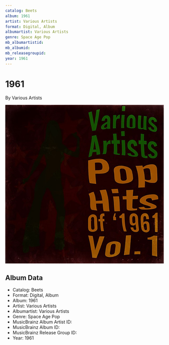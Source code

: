 ```yaml
---
catalog: Beets
album: 1961
artist: Various Artists
format: Digital, Album
albumartist: Various Artists
genre: Space Age Pop
mb_albumartistid: 
mb_albumid: 
mb_releasegroupid: 
year: 1961
---
```


# 1961

By Various Artists

![](../../assets/beetscovers/Various_Artists-1961.jpg)

## Album Data

- Catalog: Beets
- Format: Digital, Album
- Album: 1961
- Artist: Various Artists
- Albumartist: Various Artists
- Genre: Space Age Pop
- MusicBrainz Album Artist ID: 
- MusicBrainz Album ID: 
- MusicBrainz Release Group ID: 
- Year: 1961

